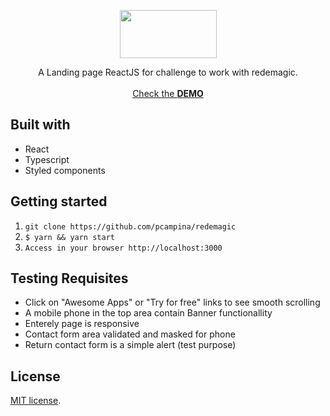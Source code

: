 <p align="center">
  <a href="https://github.com/pcampina/redemagic">
  <img height="77" width="155' align="center" src="https://www.redemagic.com/images/redeMagic.png" /></a>
  <p align="center">
    A Landing page ReactJS for challenge to work with redemagic.
    <br />
    <br />
    <a href="https://pablo-campina-redemagic.herokuapp.com/">Check the <strong>DEMO</strong></a>
  </p>
</p>

## Built with

- React
- Typescript
- Styled components

## Getting started

1. `git clone https://github.com/pcampina/redemagic`
2. `$ yarn && yarn start`
3. `Access in your browser http://localhost:3000`

## Testing Requisites

- Click on "Awesome Apps" or "Try for free" links to see smooth scrolling
- A mobile phone in the top area contain Banner functionallity
- Enterely page is responsive
- Contact form area validated and masked for phone
- Return contact form is a simple alert (test purpose)

## License

[MIT license](https://opensource.org/licenses/MIT).
